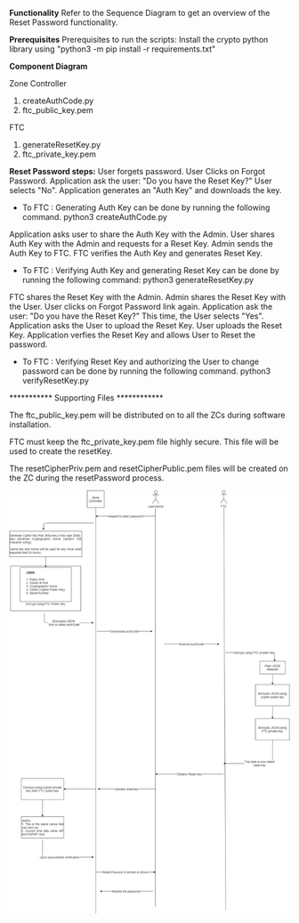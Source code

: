 **Functionality**
Refer to the Sequence Diagram to get an overview of the Reset Password functionality.

**Prerequisites**
Prerequisites to run the scripts:
  Install the crypto python library using 
    "python3 -m pip install -r requirements.txt"
    
**Component Diagram**

Zone Controller        
1. createAuthCode.py 
2.  ftc_public_key.pem

FTC
1. generateResetKey.py
2. ftc_private_key.pem
 
**Reset Password steps:**
User forgets password.
User Clicks on Forgot Password.
Application ask the user: "Do you have the Reset Key?"
User selects "No".
Application generates an "Auth Key" and downloads the key.

  - To FTC : Generating Auth Key can be done by running the following command.
   python3 createAuthCode.py 
   
Application asks user to share the Auth Key with the Admin.
User shares Auth Key with the Admin and requests for a Reset Key. 
Admin sends the Auth Key to FTC.
FTC verifies the Auth Key and generates Reset Key.

   - To FTC : Verifying Auth Key and generating Reset Key can be done by running the following command:
    python3 generateResetKey.py 
    
FTC shares the Reset Key with the Admin.
Admin shares the Reset Key with the User.
User clicks on Forgot Password link again.
Application ask the user: "Do you have the Reset Key?"
This time, the User selects "Yes".
Application asks the User to upload the Reset Key.
User uploads the Reset Key.
Application verfies the Reset Key and allows User to Reset the password.

   - To FTC : Verifying Reset Key and authorizing the User to change password can be done by running the following command.
    python3 verifyResetKey.py 



*********** Supporting Files ************

The ftc_public_key.pem will be distributed on to all the ZCs during software installation.

FTC must keep the ftc_private_key.pem file highly secure. This file will be used to create the resetKey.

The resetCipherPriv.pem and resetCipherPublic.pem files will be created on the ZC during the resetPassword process. 

![alt text](https://github.com/AstralPresence/resetPasswordMechanism/blob/master/ForgotPassword.jpg?raw=true)
